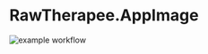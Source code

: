 # RawTherapee.AppImage

![example workflow](https://github.com/nx-appbuild-hub/RawTherapee.AppImage//actions/workflows/makefile.yml/badge.svg)
